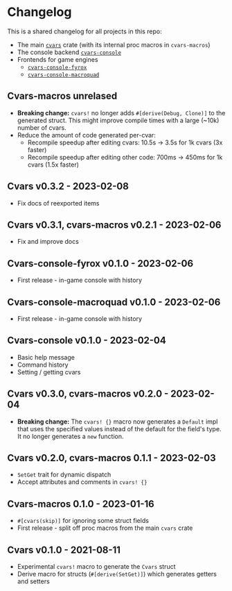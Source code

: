 # Changelog

This is a shared changelog for all projects in this repo:

- The main [`cvars`](https://crates.io/crates/cvars) crate (with its internal proc macros in `cvars-macros`)
- The console backend [`cvars-console`](https://crates.io/crates/cvars-console)
- Frontends for game engines
  - [`cvars-console-fyrox`](https://crates.io/crates/cvars-console-fyrox)
  - [`cvars-console-macroquad`](https://crates.io/crates/cvars-console-macroquad)

## Cvars-macros unrelased

- **Breaking change:** `cvars!` no longer adds `#[derive(Debug, Clone)]` to the generated struct. This might improve compile times with a large (~10k) number of cvars.
- Reduce the amount of code generated per-cvar:
  - Recompile speedup after editing cvars: 10.5s -> 3.5s for 1k cvars (3x faster)
  - Recompile speedup after editing other code: 700ms -> 450ms for 1k cvars (1.5x faster)

## Cvars v0.3.2 - 2023-02-08

- Fix docs of reexported items

## Cvars v0.3.1, cvars-macros v0.2.1 - 2023-02-06

- Fix and improve docs

## Cvars-console-fyrox v0.1.0 - 2023-02-06

- First release - in-game console with history

## Cvars-console-macroquad v0.1.0 - 2023-02-06

- First release - in-game console with history

## Cvars-console v0.1.0 - 2023-02-04

- Basic help message
- Command history
- Setting / getting cvars

## Cvars v0.3.0, cvars-macros v0.2.0 - 2023-02-04

- **Breaking change:** The `cvars! {}` macro now generates a `Default` impl that uses the specified values instead of the default for the field's type. It no longer generates a `new` function.

## Cvars v0.2.0, cvars-macros 0.1.1 - 2023-02-03

- `SetGet` trait for dynamic dispatch
- Accept attributes and comments in `cvars! {}`

## Cvars-macros 0.1.0 - 2023-01-16

- `#[cvars(skip)]` for ignoring some struct fields
- First release - split off proc macros from the main `cvars` crate

## Cvars v0.1.0 - 2021-08-11

- Experimental `cvars!` macro to generate the `Cvars` struct
- Derive macro for structs (`#[derive(SetGet)]`) which generates getters and setters
